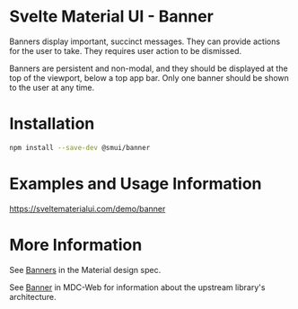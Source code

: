 # Svelte Material UI - Banner

Banners display important, succinct messages. They can provide actions for the user to take. They requires user action to be dismissed.

Banners are persistent and non-modal, and they should be displayed at the top of the viewport, below a top app bar. Only one banner should be shown to the user at any time.

# Installation

```sh
npm install --save-dev @smui/banner
```

# Examples and Usage Information

https://sveltematerialui.com/demo/banner

# More Information

See [Banners](https://material.io/components/banners) in the Material design spec.

See [Banner](https://github.com/material-components/material-components-web/tree/v11.0.0/packages/mdc-banner) in MDC-Web for information about the upstream library's architecture.
